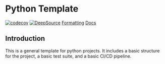 # Python Template

[![codecov](https://codecov.io/gh/SimonLeiner/python_template/graph/badge.svg?token=FYBFTW7BKB)](https://codecov.io/gh/SimonLeiner/python_template)
[![DeepSource](https://app.deepsource.com/gh/SimonLeiner/python_template.svg/?label=code+coverage&show_trend=true&token=zHKCkR8ZqHwQC4IJL31TziwF)](https://app.deepsource.com/gh/SimonLeiner/python_template/)
[Formatting](https://github.com/SimonLeiner/python_template/actions/workflows/ruff.yml/badge.svg)
[Docs](https://github.com/SimonLeiner/python_template/actions/workflows/build-docs.yml/badge.svg)

## Introduction

This is a general template for python projects. It includes a basic structure for the project, a basic test suite, and a basic CI/CD pipeline.


